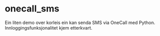 onecall_sms
===========

Ein liten demo over korleis ein kan senda SMS via OneCall med Python.
Innloggingsfunksjonalitet kjem etterkvart.
